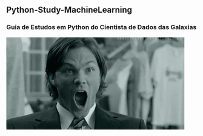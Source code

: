 ## Python-Study-MachineLearning

### Guia de Estudos em Python do Cientista de Dados das Galaxias
![](img/gif-cara-de-espanto.gif)